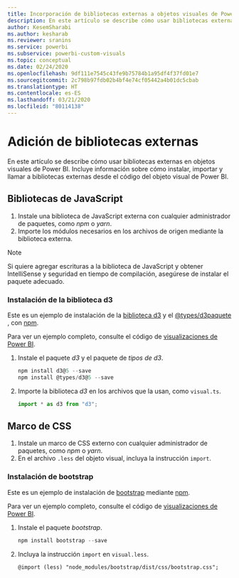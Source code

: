 ```yaml
---
title: Incorporación de bibliotecas externas a objetos visuales de Power BI
description: En este artículo se describe cómo usar bibliotecas externas en objetos visuales de Power BI.
author: KesemSharabi
ms.author: kesharab
ms.reviewer: sranins
ms.service: powerbi
ms.subservice: powerbi-custom-visuals
ms.topic: conceptual
ms.date: 02/24/2020
ms.openlocfilehash: 9df111e7545c43fe9b75784b1a95df4f37fd01e7
ms.sourcegitcommit: 2c798b97fdb02b4bf4e74cf05442a4b01dc5cbab
ms.translationtype: HT
ms.contentlocale: es-ES
ms.lasthandoff: 03/21/2020
ms.locfileid: "80114138"
---
```

# <a name="adding-external-libraries"></a>Adición de bibliotecas externas

En este artículo se describe cómo usar bibliotecas externas en objetos visuales de Power BI. Incluye información sobre cómo instalar, importar y llamar a bibliotecas externas desde el código del objeto visual de Power BI.

## <a name="javascript-libraries"></a>Bibliotecas de JavaScript

1. Instale una biblioteca de JavaScript externa con cualquier administrador de paquetes, como *npm* o *yarn*.
2. Importe los módulos necesarios en los archivos de origen mediante la biblioteca externa.

>[!NOTE]
>Si quiere agregar escrituras a la biblioteca de JavaScript y obtener IntelliSense y seguridad en tiempo de compilación, asegúrese de instalar el paquete adecuado.

### <a name="installing-the-d3-library"></a>Instalación de la biblioteca d3

Este es un ejemplo de instalación de la [biblioteca d3](https://www.npmjs.com/package/d3) y el [@types/d3paquete ](https://www.npmjs.com/package/@types/d3), con [npm](https://www.npmjs.com/).

Para ver un ejemplo completo, consulte el código de [visualizaciones de Power BI](https://github.com/microsoft/powerbi-visuals-gantt/blob/master/src/gantt.ts#L29).

1. Instale el paquete *d3* y el paquete de *tipos de d3*.

    ```powershell
    npm install d3@5 --save
    npm install @types/d3@5 --save
    ```

2. Importe la biblioteca *d3* en los archivos que la usan, como `visual.ts`.

    ```typescript
    import * as d3 from "d3";
    ```

## <a name="css-framework"></a>Marco de CSS

1. Instale un marco de CSS externo con cualquier administrador de paquetes, como *npm* o *yarn*.
2. En el archivo `.less` del objeto visual, incluya la instrucción `import`.

### <a name="installing-bootstrap"></a>Instalación de bootstrap

Este es un ejemplo de instalación de [bootstrap](https://www.npmjs.com/package/bootstrap) mediante [npm](https://www.npmjs.com/).

Para ver un ejemplo completo, consulte el código de [visualizaciones de Power BI](https://github.com/Microsoft/powerbi-visuals-sankey/blob/c8200da56913cd8b253be949a35fad0f4472b6de/style/visual.less#L32).

1. Instale el paquete *bootstrap*.

    ```powershell
    npm install bootstrap --save
    ```

2. Incluya la instrucción `import` en `visual.less`.

    ```less
    @import (less) "node_modules/bootstrap/dist/css/bootstrap.css";
    ```
